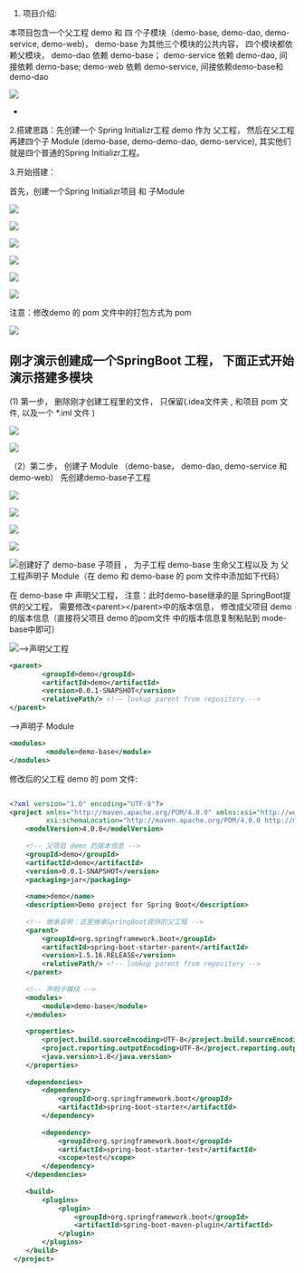 1. 项目介绍:

本项目包含一个父工程 demo  和 四 个子模块（demo-base, demo-dao, demo-service, demo-web\)， demo-base 为其他三个模块的公共内容， 四个模块都依赖父模块， demo-dao 依赖 demo-base；   demo-service 依赖 demo-dao, 间接依赖 demo-base;   demo-web 依赖 demo-service, 间接依赖demo-base和demo-dao

![](/assets/20181013204132335.png)

-

2.搭建思路：先创建一个 Spring Initializr工程 demo 作为 父工程， 然后在父工程再建四个子 Module \(demo-base, demo-demo-dao, demo-service\), 其实他们就是四个普通的Spring Initializr工程。

3.开始搭建：

首先，创建一个Spring Initializr项目 和 子Module

![](/assets/QQ截图20191122093825.png)

![](/assets/QQ截图20191122093913.png)

![](/assets/QQ截图20191122093932.png)

![](/assets/QQ截图20191122094256.png)

![](/assets/QQ截图20191122094038.png)

![](/assets/QQ截图20191122094053.png)

注意：修改demo 的 pom 文件中的打包方式为 pom

![](/assets/20181014134236477.png)

## 刚才演示创建成一个SpringBoot 工程， 下面正式开始演示搭建多模块

\(1\) 第一步， 删除刚才创建工程里的文件， 只保留\(.idea文件夹 , 和项目 pom 文件, 以及一个 \*.iml 文件 \)

![](/assets/20181013174108323.png)

![](/assets/2018101317431252.png)

（2）第二步， 创建子 Module （demo-base， demo-dao,  demo-service 和 demo-web）  先创建demo-base子工程

![](/assets/QQ截图20191122095018.png)

![](/assets/QQ截图20191122095033.png)

![](/assets/QQ截图20191122095050.png)

![](/assets/QQ截图20191122095228.png)

![](/assets/QQ截图20191122095240.png)创建好了 demo-base 子项目 ， 为子工程 demo-base 生命父工程以及 为 父工程声明子 Module（在 demo 和 demo-base 的 pom 文件中添加如下代码）

在 demo-base 中 声明父工程， 注意：此时demo-base继承的是 SpringBoot提供的父工程， 需要修改&lt;parent&gt;&lt;/parent&gt;中的版本信息， 修改成父项目 demo 的版本信息（直接将父项目 demo 的pom文件 中的版本信息复制粘贴到 mode-base中即可）

![](/assets/20181014083110458.jpg)--&gt;声明父工程

```xml
<parent>
        <groupId>demo</groupId>
        <artifactId>demo</artifactId>
        <version>0.0.1-SNAPSHOT</version>
        <relativePath/> <!-- lookup parent from repository -->
</parent>
```

--&gt;声明子 Module

```xml
<modules>
         <module>demo-base</module>
</modules>
```

修改后的父工程 demo 的 pom 文件:

```xml

<?xml version="1.0" encoding="UTF-8"?>
<project xmlns="http://maven.apache.org/POM/4.0.0" xmlns:xsi="http://www.w3.org/2001/XMLSchema-instance"
         xsi:schemaLocation="http://maven.apache.org/POM/4.0.0 http://maven.apache.org/xsd/maven-4.0.0.xsd">
    <modelVersion>4.0.0</modelVersion>
 
    <!-- 父项目 demo 的版本信息 -->
    <groupId>demo</groupId>
    <artifactId>demo</artifactId>
    <version>0.0.1-SNAPSHOT</version>
    <packaging>jar</packaging>
 
    <name>demo</name>
    <description>Demo project for Spring Boot</description>
 
    <!-- 继承说明：这里继承SpringBoot提供的父工程 -->
    <parent>
        <groupId>org.springframework.boot</groupId>
        <artifactId>spring-boot-starter-parent</artifactId>
        <version>1.5.16.RELEASE</version>
        <relativePath/> <!-- lookup parent from repository -->
    </parent>
 
    <!-- 声明子模块 -->
    <modules>
        <module>demo-base</module>
    </modules>
 
    <properties>
        <project.build.sourceEncoding>UTF-8</project.build.sourceEncoding>
        <project.reporting.outputEncoding>UTF-8</project.reporting.outputEncoding>
        <java.version>1.8</java.version>
    </properties>
 
    <dependencies>
        <dependency>
            <groupId>org.springframework.boot</groupId>
            <artifactId>spring-boot-starter</artifactId>
        </dependency>
 
        <dependency>
            <groupId>org.springframework.boot</groupId>
            <artifactId>spring-boot-starter-test</artifactId>
            <scope>test</scope>
        </dependency>
    </dependencies>
 
    <build>
        <plugins>
            <plugin>
                <groupId>org.springframework.boot</groupId>
                <artifactId>spring-boot-maven-plugin</artifactId>
            </plugin>
        </plugins>
    </build>
 </project>
```



